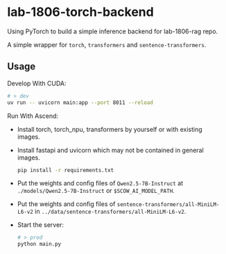 # lab-1806-torch-backend

Using PyTorch to build a simple inference backend for lab-1806-rag repo.

A simple wrapper for `torch`, `transformers` and `sentence-transformers`.

## Usage

Develop With CUDA:

```bash
# > dev
uv run -- uvicorn main:app --port 8011 --reload
```

Run With Ascend:

- Install torch, torch_npu, transformers by yourself or with existing images.
- Install fastapi and uvicorn which may not be contained in general images.

  ```bash
  pip install -r requirements.txt
  ```

- Put the weights and config files of `Qwen2.5-7B-Instruct` at `./models/Qwen2.5-7B-Instruct` or `$SCOW_AI_MODEL_PATH`.
- Put the weights and config files of `sentence-transformers/all-MiniLM-L6-v2` in `../data/sentence-transformers/all-MiniLM-L6-v2`.
- Start the server:

  ```bash
  # > prod
  python main.py
  ```
